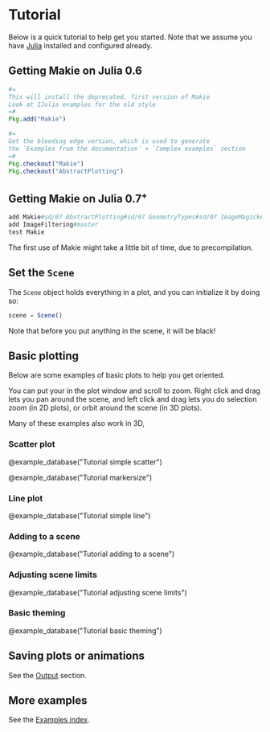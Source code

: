 # Tutorial

Below is a quick tutorial to help get you started. Note that we assume you have [Julia](https://julialang.org/) installed and configured already.

## Getting Makie on Julia 0.6

```julia
#=
This will install the deprecated, first version of Makie
Look at IJulia examples for the old style
=#
Pkg.add("Makie")

#=
Get the bleeding edge version, which is used to generate
the `Examples from the documentation` + `Complex examples` section
=#
Pkg.checkout("Makie")
Pkg.checkout("AbstractPlotting")
```

## Getting Makie on Julia 0.7<sup>+</sup>

```Julia
add Makie#sd/07 AbstractPlotting#sd/07 GeometryTypes#sd/07 ImageMagick#sd/07 Reactive#sd/07
add ImageFiltering#master
test Makie
```

The first use of Makie might take a little bit of time, due to precompilation.

## Set the `Scene`

The `Scene` object holds everything in a plot, and you can initialize it by doing so:

```julia
scene = Scene()
```

Note that before you put anything in the scene, it will be black!

## Basic plotting

Below are some examples of basic plots to help you get oriented.

You can put your in the plot window and scroll to zoom. Right click and drag lets you pan around the scene, and left click and drag lets you do selection zoom (in 2D plots), or orbit around the scene (in 3D plots).

Many of these examples also work in 3D,

### Scatter plot

@example_database("Tutorial simple scatter")

@example_database("Tutorial markersize")

### Line plot

@example_database("Tutorial simple line")

### Adding to a scene

@example_database("Tutorial adding to a scene")

### Adjusting scene limits

@example_database("Tutorial adjusting scene limits")

### Basic theming

@example_database("Tutorial basic theming")

## Saving plots or animations

See the [Output](@ref) section.


## More examples

See the [Examples index](@ref).

